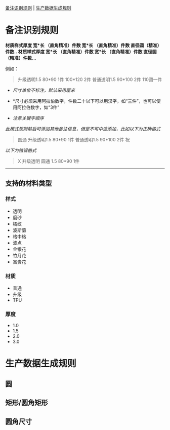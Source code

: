 [备注识别规则](#备注识别规则) |
[生产数据生成规则](#生产数据生成规则)

# 备注识别规则
**材质样式厚度 宽\*长 （直角精准）件数 宽\*长 （直角精准）件数 直径圆（精准）件数.. 材质样式厚度 宽\*长 （直角精准）件数 宽\*长 （直角精准）件数 直径圆（精准）件数...**

例如：
> 升级透明1.5 80\*90 1件 100*120 2件 普通透明1.5 90\*100 2件 110圆一件

- *尺寸单位不标注，默认采用厘米*

- *尺寸必须采用阿拉伯数字，件数二十以下可以用汉字，如“三件”，也可以使用阿拉伯数字，如“3件”

- *注意关键字顺序*

*此模式规则前后可添加其他备注信息，但是不可中途添加，比如以下为正确格式*

> 圆通 升级透明1.5 80\*90 1件 普通透明1.5 90\*100 2件 祝

*以下为错误格式*
> X 升级透明 圆通 1.5 80\*90 1件 

___
## 支持的材料类型
### 样式
- 透明
- 磨砂
- 橘纹
- 波斯菊
- 格中格
- 波点
- 金银花
- 竹月花
- 富贵花
  
### 材质
- 普通
- 升级
- TPU

### 厚度
- 1.0
- 1.5
- 2.0
- 3.0

# 生产数据生成规则
## 圆
## 矩形/圆角矩形
## 圆角尺寸
